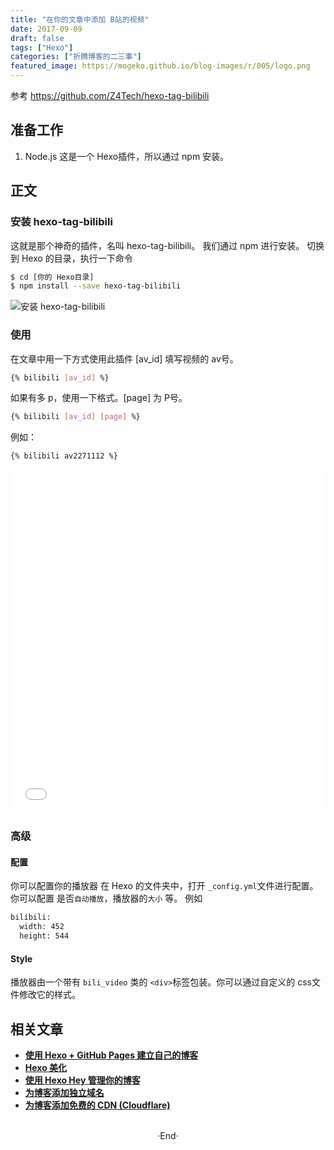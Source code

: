 ```yaml
---
title: "在你的文章中添加 B站的视频"
date: 2017-09-09
draft: false
tags: ["Hexo"]
categories: ["折腾博客的二三事"]
featured_image: https://mogeko.github.io/blog-images/r/005/logo.png
---
```


 <style>
  #biliplayer {
    width: 100%;
    height: 550px;
  }
  @media only screen and (min-device-width: 320px) and (max-device-width: 480px) {
    #biliplayer {
      width: 100%;
      height: 250px;
    }
  }
</style>

参考 <https://github.com/Z4Tech/hexo-tag-bilibili>

<!-- more -->

## 准备工作

1. Node.js 这是一个 Hexo插件，所以通过 npm 安装。

## 正文

### 安装 hexo-tag-bilibili

这就是那个神奇的插件，名叫 hexo-tag-bilibili。
我们通过 npm 进行安装。
切换到 Hexo 的目录，执行一下命令

```bash
$ cd [你的 Hexo目录]
$ npm install --save hexo-tag-bilibili
```

![安装 hexo-tag-bilibili](https://mogeko.github.io/blog-images/r/005/install_hexo-tag-bilibili.png)

### 使用

在文章中用一下方式使用此插件
[av_id] 填写视频的 av号。

```bash
{% bilibili [av_id] %}
```

如果有多 p，使用一下格式。[page] 为 P号。

```bash
{% bilibili [av_id] [page] %}
```

例如：

```bash
{% bilibili av2271112 %}
```

<iframe id="biliplayer" src="//player.bilibili.com/player.html?aid=2271112&page=1" scrolling="no" border="0" frameborder="no" framespacing="0" allowfullscreen="true" > </iframe>

### 高级

#### 配置

你可以配置你的播放器
在 Hexo 的文件夹中，打开 `_config.yml`文件进行配置。
你可以配置 是否`自动播放`，播放器的`大小` 等。
例如

```bash
bilibili:
  width: 452
  height: 544
```

#### Style

播放器由一个带有 `bili_video` 类的 `<div>`标签包装。你可以通过自定义的 css文件修改它的样式。

## 相关文章

- [**使用 Hexo + GitHub Pages 建立自己的博客**](https://mogeko.github.io/2017/002/)
- [**Hexo 美化**](https://mogeko.github.io/2017/003/)
- [**使用 Hexo Hey 管理你的博客**](https://mogeko.github.io/2017/004/)
- [**为博客添加独立域名**](https://mogeko.github.io/2019/048/)
- [**为博客添加免费的 CDN (Cloudflare)**](https://mogeko.github.io/2019/056/)

<br>

<center>  ·End·  </center>